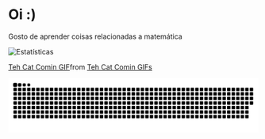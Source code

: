 # Oi :)
Gosto de aprender coisas relacionadas a matemática

![Estatísticas](https://github-readme-stats.vercel.app/api?username=SOPHI-A9&show_icons=true&hide_title=true&theme=dark&border_color=563285&icon_color=563285)     <div class="tenor-gif-embed" data-postid="18402983533302810716" data-share-method="host" data-aspect-ratio="1.12245" data-width="100%"><a href="https://tenor.com/view/teh-cat-comin-gif-18402983533302810716">Teh Cat Comin GIF</a>from <a href="https://tenor.com/search/teh+cat+comin-gifs">Teh Cat Comin GIFs</a></div> <script type="text/javascript" async src="https://tenor.com/embed.js"></script>



<picture align="center">
  <source media="(prefers-color-scheme: dark)" srcset="https://raw.githubusercontent.com/SOPHI-A9/SOPHI-A9/output/github-contribution-grid-snake-dark.svg">
  <source media="(prefers-color-scheme: light)" srcset="https://raw.githubusercontent.com/SOPHI-A9/SOPHI-A9/output/github-contribution-grid-snake-dark.svg">
  <img align="center" alt="github contribution grid snake animation" src="https://raw.githubusercontent.com/SOPHI-A9/SOPHI-A9/output/github-contribution-grid-snake.svg">
</picture>
<br><br>


